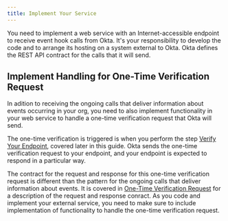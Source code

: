```yaml
---
title: Implement Your Service
---
```


You need to implement a web service with an Internet-accessible endpoint to receive event hook calls from Okta. It's your responsibility to develop the code and to arrange its hosting on a system external to Okta. Okta defines the REST API contract for the calls that it will send.

## Implement Handling for One-Time Verification Request

In adition to receiving the ongoing calls that deliver information about events occurring in your org, you need to also implement functionality in your web service to handle a one-time verification request that Okta will send.

The one-time verification is triggered is when you perform the step [Verify Your Endpoint](/docs/guides/set-up-event-hook/verify-your-endpoint), covered later in this guide. Okta sends the one-time verification request to your endpoint, and your endpoint is expected to respond in a particular way.

The contract for the request and response for this one-time verification request is different than the pattern for the ongoing calls that deliver information about events. It is covered in [One-Time Verification Request](/docs/concepts/event-hooks/#one-time-verification-request) for a description of the request and response conract. As you code and implement your external service, you need to make sure to include implementation of functionality to handle the one-time verification request.

<NextSectionLink/>

